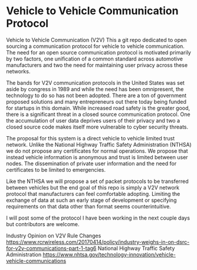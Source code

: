 # Vehicle to Vehicle Communication Protocol
Vehicle to Vehicle Communication (V2V) 
This a git repo dedicated to open sourcing a communication protocol for vehicle to vehicle communication. The need for an open source communication protocol is motivated primarily by two factors, one unification of a common standard across automotive manufacturers and two the need for maintaining user privacy across these networks. 

The bands for V2V communication protocols in the United States was set aside by congress in 1989 and while the need has been omnipresent, the technology to do so has not been adopted. There are a ton of government proposed solutions and many entrepreneurs out there today being funded for startups in this domain. While increased road safety is the greater good, there is a significant threat in a closed source communication protocol. One the accumulation of user data deprives users of their privacy and two a closed source code makes itself more vulnerable to cyber security threats.

The proposal for this system is a direct vehicle to vehicle limited trust network. Unlike the National Highway Traffic Safety Administration (NTHSA) we do not propose any certificates for normal operations. We propose that instead vehicle information is anonymous and trust is limited between user nodes. The dissemination of private user information and the need for certificates to be limited to emergencies.

Like the NTHSA we will propose a set of packet protocols to be transferred between vehicles but the end goal of this repo is simply a V2V network protocol that manufacturers can feel comfortable adopting. Limiting the exchange of data at such an early stage of development or specifying requirements on that data other than format seems counterintuitive. 

I will post some of the protocol I have been working in the next couple days but contributors are welcome. 

Industry Opinion on V2V Rule Changes
https://www.rcrwireless.com/20170414/policy/industry-weighs-in-on-dsrc-for-v2v-communications-part-1-tag6 
National Highway Traffic Safety Administration
https://www.nhtsa.gov/technology-innovation/vehicle-vehicle-communications
